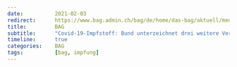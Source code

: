 ```yaml
---
date:          2021-02-03
redirect:      https://www.bag.admin.ch/bag/de/home/das-bag/aktuell/medienmitteilungen.msg-id-82224.html
title:         BAG
subtitle:      "Covid-19-Impfstoff: Bund unterzeichnet drei weitere Verträge"
timeline:      true
categories:    BAG
tags:          [bag, impfung]
---
```

